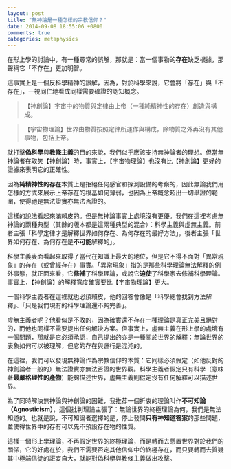 ```yaml
---
layout: post
title: "無神論是一種怎樣的宗教信仰？"
date: 2014-09-08 18:55:06 +0800
comments: true
categories: metaphysics
---
```


在形上學的討論中，有一種尋常的誤解，那就是：當一個事物的**存在**缺乏根據，那聲稱它「不存在」更加明智。

這事實上是一個反科學精神的誤解，因為，對於科學來說，它會將「存在」與「不存在」，一視同仁地看成同樣需要確證的認知概念。

> 【神創論】宇宙中的物質與定律由上帝（一種純精神性的存在）創造與構成。

> 【宇宙物理論】世界由物質按照定律所運作與構成，除物質之外再沒有其他事物，包括上帝。

就打擊**偽科學**與**教條主義**的目的來說，我們似乎應該支持無神論者的理想。但當無神論者在取笑【神創論】時，事實上，【宇宙物理論】也沒有比【神創論】更好的證據來表明它的正確性。

因為**純精神性的存在**本質上是拒絕任何感官和探測設備的考察的，因此無論我們用怎樣的方式來展示上帝存在的根基如何薄弱，也因為上帝概念超出一切舉證的範圍，使得祂是無法證實亦無法否證的。

這樣的說法看起來滿賴皮的。但是無神論事實上處境沒有更優。我們在這裡考慮無神論的兩種典型（其餘的版本都是這兩種典型的混合）：科學主義與虛無主義。前者主張「科學定律才是解釋世界如何存在、為何存在的最好方法」，後者主張「世界如何存在、為何存在是**不可能**解釋的」。

科學主義表面看起來取得了當代在知識上最大的地位，但是它不得不面對「異常現象」的存在（或曾經存在）事實。「異常現象」指的是那些科學理論無法解釋的例外事態，就正面來看，它**修補**了科學理論，或說它**迫使**了科學家去修補科學理論。事實上，【神創論】的解釋寬度確實要比【宇宙物理論】更大。

一個科學主義者在這裡就也必須賴皮，他的回答會像是「科學總會找到方法解釋」、「只是我們現有的科學理論還不夠完善」。

虛無主義者呢？他看似是不敗的，因為確實還不存在一種理論是真正完美且絕對的，而他也同樣不需要提出任何解決方案。但事實上，虛無主義在形上學的處境有一個問題，那就是它必須承認，自己提出的亦是一種關於世界的解釋：無論世界的表象如何可以被理解，但它的存在與運行是混沌的。

在這裡，我們可以發現無神論作為宗教信仰的本質：它同樣必須假定（如他反對的神創論者一般的）無法證實亦無法否證的世界觀。科學主義者假定只有科學（意味著**最嚴格理性的產物**）能夠描述世界，虛無主義則假定沒有任何解釋可以描述世界。

為了同時解決無神論與神創論的困難，我推荐一個折衷的理論叫作**不可知論（Agnosticism）**，這個批判理論主張了：無論世界的終極理論為何，我們是無法知道的。也就是說，不可知論者選擇的是，停止發問**只有神知道答案**的那些問題，並使得世界中的存有可以先不預設存在物的性質。

這樣一個形上學理論，不再假定世界的終極理論，而是轉而去懸置世界對於我們的關係，它的好處在於，我們不需要否定其他信仰中的終極存在，而只要轉而去質疑其中極端信徒的誑妄自大，就能對偽科學與教條主義做出攻擊。
